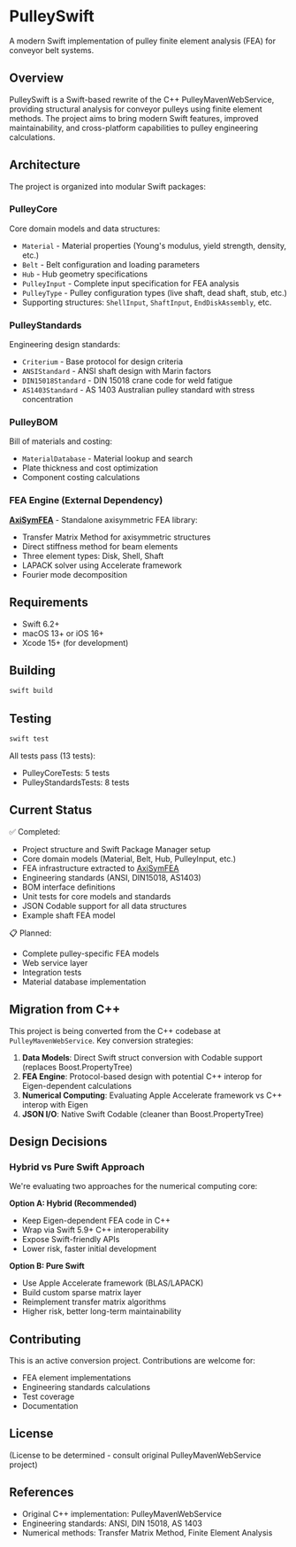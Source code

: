 # PulleySwift

A modern Swift implementation of pulley finite element analysis (FEA) for conveyor belt systems.

## Overview

PulleySwift is a Swift-based rewrite of the C++ PulleyMavenWebService, providing structural analysis for conveyor pulleys using finite element methods. The project aims to bring modern Swift features, improved maintainability, and cross-platform capabilities to pulley engineering calculations.

## Architecture

The project is organized into modular Swift packages:

### PulleyCore
Core domain models and data structures:
- `Material` - Material properties (Young's modulus, yield strength, density, etc.)
- `Belt` - Belt configuration and loading parameters
- `Hub` - Hub geometry specifications
- `PulleyInput` - Complete input specification for FEA analysis
- `PulleyType` - Pulley configuration types (live shaft, dead shaft, stub, etc.)
- Supporting structures: `ShellInput`, `ShaftInput`, `EndDiskAssembly`, etc.

### PulleyStandards
Engineering design standards:
- `Criterium` - Base protocol for design criteria
- `ANSIStandard` - ANSI shaft design with Marin factors
- `DIN15018Standard` - DIN 15018 crane code for weld fatigue
- `AS1403Standard` - AS 1403 Australian pulley standard with stress concentration

### PulleyBOM
Bill of materials and costing:
- `MaterialDatabase` - Material lookup and search
- Plate thickness and cost optimization
- Component costing calculations

### FEA Engine (External Dependency)
**[AxiSymFEA](https://github.com/LasCondes/AxiSymFEA)** - Standalone axisymmetric FEA library:
- Transfer Matrix Method for axisymmetric structures
- Direct stiffness method for beam elements
- Three element types: Disk, Shell, Shaft
- LAPACK solver using Accelerate framework
- Fourier mode decomposition

## Requirements

- Swift 6.2+
- macOS 13+ or iOS 16+
- Xcode 15+ (for development)

## Building

```bash
swift build
```

## Testing

```bash
swift test
```

All tests pass (13 tests):
- PulleyCoreTests: 5 tests
- PulleyStandardsTests: 8 tests

## Current Status

✅ Completed:
- Project structure and Swift Package Manager setup
- Core domain models (Material, Belt, Hub, PulleyInput, etc.)
- FEA infrastructure extracted to [AxiSymFEA](https://github.com/LasCondes/AxiSymFEA)
- Engineering standards (ANSI, DIN15018, AS1403)
- BOM interface definitions
- Unit tests for core models and standards
- JSON Codable support for all data structures
- Example shaft FEA model

📋 Planned:
- Complete pulley-specific FEA models
- Web service layer
- Integration tests
- Material database implementation

## Migration from C++

This project is being converted from the C++ codebase at `PulleyMavenWebService`. Key conversion strategies:

1. **Data Models**: Direct Swift struct conversion with Codable support (replaces Boost.PropertyTree)
2. **FEA Engine**: Protocol-based design with potential C++ interop for Eigen-dependent calculations
3. **Numerical Computing**: Evaluating Apple Accelerate framework vs C++ interop with Eigen
4. **JSON I/O**: Native Swift Codable (cleaner than Boost.PropertyTree)

## Design Decisions

### Hybrid vs Pure Swift Approach

We're evaluating two approaches for the numerical computing core:

**Option A: Hybrid (Recommended)**
- Keep Eigen-dependent FEA code in C++
- Wrap via Swift 5.9+ C++ interoperability
- Expose Swift-friendly APIs
- Lower risk, faster initial development

**Option B: Pure Swift**
- Use Apple Accelerate framework (BLAS/LAPACK)
- Build custom sparse matrix layer
- Reimplement transfer matrix algorithms
- Higher risk, better long-term maintainability

## Contributing

This is an active conversion project. Contributions are welcome for:
- FEA element implementations
- Engineering standards calculations
- Test coverage
- Documentation

## License

(License to be determined - consult original PulleyMavenWebService project)

## References

- Original C++ implementation: PulleyMavenWebService
- Engineering standards: ANSI, DIN 15018, AS 1403
- Numerical methods: Transfer Matrix Method, Finite Element Analysis
